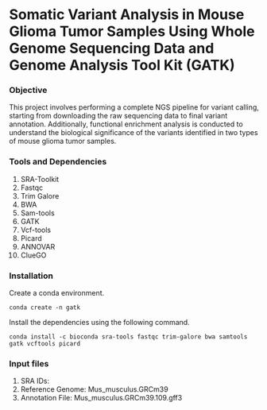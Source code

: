 # Somatic Variant Analysis in Mouse Glioma Tumor Samples Using Whole Genome Sequencing Data and Genome Analysis Tool Kit (GATK)

### Objective
This project involves performing a complete NGS pipeline for variant calling, starting from downloading the raw sequencing data to final variant annotation. Additionally, functional enrichment analysis is conducted to understand the biological significance of the variants identified in two types of mouse glioma tumor samples.

### Tools and Dependencies
1. SRA-Toolkit
2. Fastqc
3. Trim Galore
4. BWA
5. Sam-tools
6. GATK
7. Vcf-tools
8. Picard
9. ANNOVAR
10. ClueGO

### Installation

Create a conda environment.
```
conda create -n gatk
```
Install the dependencies using the following command.
```
conda install -c bioconda sra-tools fastqc trim-galore bwa samtools gatk vcftools picard
```
### Input files 
1. SRA IDs: 
2. Reference Genome: Mus_musculus.GRCm39
3. Annotation File: Mus_musculus.GRCm39.109.gff3
